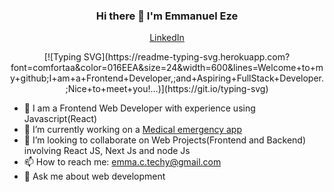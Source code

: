 <h3 align="center"> Hi there 👋 I'm Emmanuel Eze</h3>

<p align="center">
  <a href="https://www.linkedin.com/in/eze-emmanuel-355897237/">LinkedIn</a>
</p>
<p align="center">
[![Typing SVG](https://readme-typing-svg.herokuapp.com?font=comfortaa&color=016EEA&size=24&width=600&lines=Welcome+to+my+github;I+am+a+Frontend+Developer,;and+Aspiring+FullStack+Developer.;Nice+to+meet+you!...)](https://git.io/typing-svg)
 </p>

- 🔭 I am a Frontend Web Developer with experience using Javascript(React)
- 🌱 I’m currently working on a <a href="https://emken.vercel.app/">Medical emergency app</a>
- 👯 I’m looking to collaborate on Web Projects(Frontend and Backend) involving React JS, Next Js and node Js
- 📫 How to reach me: emma.c.techy@gmail.com
- 💬 Ask me about web development
